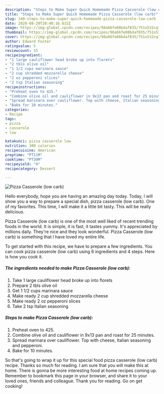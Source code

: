 ```yaml
---
description: "Steps to Make Super Quick Homemade Pizza Casserole (low carb)"
title: "Steps to Make Super Quick Homemade Pizza Casserole (low carb)"
slug: 149-steps-to-make-super-quick-homemade-pizza-casserole-low-carb
date: 2020-08-20T20:48:16.615Z
image: https://img-global.cpcdn.com/recipes/98a66fe08bdaf835/751x532cq70/pizza-casserole-low-carb-recipe-main-photo.jpg
thumbnail: https://img-global.cpcdn.com/recipes/98a66fe08bdaf835/751x532cq70/pizza-casserole-low-carb-recipe-main-photo.jpg
cover: https://img-global.cpcdn.com/recipes/98a66fe08bdaf835/751x532cq70/pizza-casserole-low-carb-recipe-main-photo.jpg
author: Edward Foster
ratingvalue: 5
reviewcount: 15
recipeingredient:
- "1 large cauliflower head broke up into florets"
- "2 tbls olive oil"
- "1 1/2 cups marinara sauce"
- "2 cup shredded mozzarella cheese"
- "2 oz pepperoni slices"
- "2 tsp Italian seasoning"
recipeinstructions:
- "Preheat oven to 425."
- "Combine olive oil and cauliflower in 9x13 pan and roast for 25 minutes."
- "Spread marinara over cauliflower. Top with cheese, Italian seasoning and pepperoni."
- "Bake for 10 minutes."
categories:
- Recipe
tags:
- pizza
- casserole
- low

katakunci: pizza casserole low 
nutrition: 300 calories
recipecuisine: American
preptime: "PT11M"
cooktime: "PT39M"
recipeyield: "4"
recipecategory: Dessert

---
```



![Pizza Casserole (low carb)](https://img-global.cpcdn.com/recipes/98a66fe08bdaf835/751x532cq70/pizza-casserole-low-carb-recipe-main-photo.jpg)

Hello everybody, hope you are having an amazing day today. Today, I will show you a way to prepare a special dish, pizza casserole (low carb). One of my favorites. This time, I will make it a little bit tasty. This will be really delicious.

Pizza Casserole (low carb) is one of the most well liked of recent trending foods in the world. It is simple, it is fast, it tastes yummy. It's appreciated by millions daily. They're nice and they look wonderful. Pizza Casserole (low carb) is something that I have loved my entire life.




To get started with this recipe, we have to prepare a few ingredients. You can cook pizza casserole (low carb) using 6 ingredients and 4 steps. Here is how you cook it.

<!--inarticleads1-->

##### The ingredients needed to make Pizza Casserole (low carb):

1. Take 1 large cauliflower head broke up into florets
1. Prepare 2 tbls olive oil
1. Get 1 1/2 cups marinara sauce
1. Make ready 2 cup shredded mozzarella cheese
1. Make ready 2 oz pepperoni slices
1. Take 2 tsp Italian seasoning




<!--inarticleads2-->

##### Steps to make Pizza Casserole (low carb):

1. Preheat oven to 425.
1. Combine olive oil and cauliflower in 9x13 pan and roast for 25 minutes.
1. Spread marinara over cauliflower. Top with cheese, Italian seasoning and pepperoni.
1. Bake for 10 minutes.




So that's going to wrap it up for this special food pizza casserole (low carb) recipe. Thanks so much for reading. I am sure that you will make this at home. There is gonna be more interesting food at home recipes coming up. Remember to bookmark this page in your browser, and share it to your loved ones, friends and colleague. Thank you for reading. Go on get cooking!
